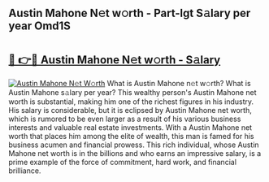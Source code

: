 ## Austin Mahone N𝚎t w𝚘rth - Part-lgt S𝚊lary per year Omd1S

# <h2><a href="http://gc0gd06.nevu.top/?p=Austin+Mahone">🔗 👉🔴 Austin Mahone N𝚎t w𝚘rth - S𝚊lary</a></h2>

[![Austin Mahone N𝚎t W𝚘rth](https://i.imgur.com/Oavwk0R.jpeg)](http://gc0gd06.nevu.top/?p=Austin+Mahone)
What is Austin Mahone n𝚎t w𝚘rth? What is Austin Mahone s𝚊lary per year?
This wealthy person's Austin Mahone net worth is substantial, making him one of the richest figures in his industry. His salary is considerable, but it is eclipsed by Austin Mahone net worth, which is rumored to be even larger as a result of his various business interests and valuable real estate investments. With a Austin Mahone net worth that places him among the elite of wealth, this man is famed for his business acumen and financial prowess. This rich individual, whose Austin Mahone net worth is in the billions and who earns an impressive salary, is a prime example of the force of commitment, hard work, and financial brilliance.
